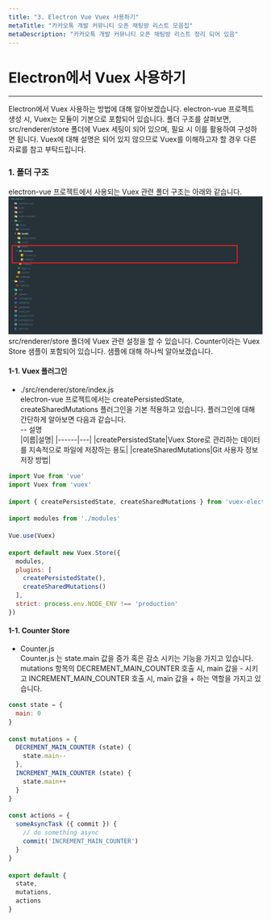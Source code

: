 ```yaml
---
title: "3. Electron Vue Vuex 사용하기"
metaTitle: "카카오톡 개발 커뮤니티 오픈 채팅방 리스트 모음집"
metaDescription: "카카오톡 개발 커뮤니티 오픈 채팅방 리스트 정리 되어 있음"
---
```



# Electron에서 Vuex 사용하기
* * *
Electron에서 Vuex 사용하는 방법에 대해 알아보겠습니다. electron-vue 프로젝트 생성 시, Vuex는 모듈이 기본으로 포함되어 있습니다. 
폴더 구조를 살펴보면, src/renderer/store 폴더에 Vuex 세팅이 되어 있으며, 필요 시 이를 활용하여 구성하면 됩니다.
Vuex에 대해 설명은 되어 있지 않으므로 Vuex를 이해하고자 할 경우 다른 자료를 참고 부탁드립니다.

### 1. 폴더 구조
electron-vue 프로젝트에서 사용되는 Vuex 관련 폴더 구조는 아래와 같습니다.
![ex_screenshot](./assets//electron_vuex_folder.png)
src/renderer/store 폴더에 Vuex 관련 설정을 할 수 있습니다. Counter이라는 Vuex Store 샘플이 포함되어 있습니다. 샘플에 대해 하나씩 알아보겠습니다.

#### 1-1. Vuex 플러그인
- ./src/renderer/store/index.js   
electron-vue 프로젝트에서는 createPersistedState, createSharedMutations 플러그인을 기본 적용하고 있습니다. 플러그인에 대해 간단하게 알아보면 다음과 같습니다.   
-- 설명   
|이름|설명|
|------|---|
|createPersistedState|Vuex Store로 관리하는 데이터를 지속적으로 파일에 저장하는 용도|
|createSharedMutations|Git 사용자 정보 저장 방법|

``` javascript
import Vue from 'vue'
import Vuex from 'vuex'

import { createPersistedState, createSharedMutations } from 'vuex-electron'

import modules from './modules'

Vue.use(Vuex)

export default new Vuex.Store({
  modules,
  plugins: [
    createPersistedState(),
    createSharedMutations()
  ],
  strict: process.env.NODE_ENV !== 'production'
})
```


#### 1-1. Counter Store
- Counter.js   
Counter.js 는 state.main 값을 증가 혹은 감소 시키는 기능을 가지고 있습니다. mutations 항목의 DECREMENT_MAIN_COUNTER 호출 시, main 값을 - 시키고 INCREMENT_MAIN_COUNTER 호출 시, main 값을 + 하는 역할을 가지고 있습니다.
``` javascript
const state = {
  main: 0
}

const mutations = {
  DECREMENT_MAIN_COUNTER (state) {
    state.main--
  },
  INCREMENT_MAIN_COUNTER (state) {
    state.main++
  }
}

const actions = {
  someAsyncTask ({ commit }) {
    // do something async
    commit('INCREMENT_MAIN_COUNTER')
  }
}

export default {
  state,
  mutations,
  actions
}
```